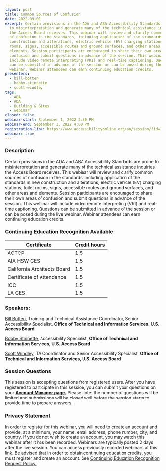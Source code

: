 ```yaml
---
layout: post
title: Common Sources of Confusion
date: 2022-09-01
excerpt: Certain provisions in the ADA and ABA Accessibility Standards are prone
  to misinterpretation and generate many of the technical assistance inquiries
  the Access Board receives. This webinar will review and clarify common sources
  of confusion in the standards, including application of the standards in new
  construction and alterations, electric vehicle (EV) charging stations, toilet
  rooms, signs, accessible routes and ground surfaces, and other areas and
  elements. Session participants are encouraged to share their own areas of
  confusion and submit questions in advance of the session. This webinar will
  include video remote interpreting (VRI) and real-time captioning. Questions
  can be submitted in advance of the session or can be posed during the live
  webinar. Webinar attendees can earn continuing education credits.
presenters:
  - bill-botten
  - bobby-stinnette
  - scott-windley
tags:
  - ABA
  - ADA
  - Building & Sites
  - webinar
closed: false
webinar-start: September 1, 2022 2:30 PM
webinar-end: September 1, 2022 4:00 PM
registration-link: https://www.accessibilityonline.org/ao/session/?id=111017
webinar: true
---
```

### Description

Certain provisions in the ADA and ABA Accessibility Standards are prone to misinterpretation and generate many of the technical assistance inquiries the Access Board receives. This webinar will review and clarify common sources of confusion in the standards, including application of the standards in new construction and alterations, electric vehicle (EV) charging stations, toilet rooms, signs, accessible routes and ground surfaces, and other areas and elements. Session participants are encouraged to share their own areas of confusion and submit questions in advance of the session. This webinar will include video remote interpreting (VRI) and real-time captioning. Questions can be submitted in advance of the session or can be posed during the live webinar. Webinar attendees can earn continuing education credits.

### Continuing Education Recognition Available

| **Certificate**             | **Credit hours** |
| --------------------------- | ---------------- |
| ACTCP                       | 1.5              |
| AIA HSW CES                 | 1.5              |
| California Architects Board | 1.5              |
| Certificate of Attendance   | 1.5              |
| ICC                         | 1.5              |
| LA CES                      | 1.5              |

### Speakers:

[Bill Botten](https://www.accessibilityonline.org/speakers/speaker.aspx?id=10008), Training and Technical Assistance Coordinator, Senior Accessibility Specialist, **Office of Technical and Information Services, U.S. Access Board**

[Bobby Stinnette](https://www.accessibilityonline.org/ao/speakers/10811/?ret=speakers), Accessibility Specialist, **Office of Technical and Information Services, U.S. Access Board**

[Scott Windley](https://www.accessibilityonline.org/speakers/speaker.aspx?id=10778), TA Coordinator and Senior Accessibility Specialist, **Office of Technical and Information Services, U.S. Access Board**

### Session Questions

This session is accepting questions from registered users. After you have registered to participate in this session, you can submit your questions on your **[Account Manager page.](https://www.accessibilityonline.org/ao/accountManager/110952)** Please note: the number of questions will be limited and submissions will be closed well before the session starts to provide time to prepare answers.

### Privacy Statement

In order to register for this webinar, you will need to create an account and provide, at a minimum, your name, email address, phone number, city, and country. If you do not wish to create an account, you may watch this webinar after it has been recorded. Webinars are typically posted 2 days after the live session. You can access previously recorded webinars at this [link.](https://www.accessibilityonline.org/ao/archives/) Be advised that in order to obtain continuing education credits, you must register and create an account. See [Continuing Education Recognition Request Policy.](https://www.accessibilityonline.org/continuing-education/CEUDetails.aspx)
